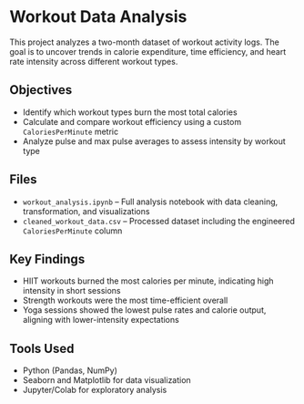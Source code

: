 # Workout Data Analysis

This project analyzes a two-month dataset of workout activity logs. The goal is to uncover trends in calorie expenditure, time efficiency, and heart rate intensity across different workout types.

## Objectives

- Identify which workout types burn the most total calories
- Calculate and compare workout efficiency using a custom `CaloriesPerMinute` metric
- Analyze pulse and max pulse averages to assess intensity by workout type

## Files

- `workout_analysis.ipynb` – Full analysis notebook with data cleaning, transformation, and visualizations
- `cleaned_workout_data.csv` – Processed dataset including the engineered `CaloriesPerMinute` column

## Key Findings

- HIIT workouts burned the most calories per minute, indicating high intensity in short sessions
- Strength workouts were the most time-efficient overall
- Yoga sessions showed the lowest pulse rates and calorie output, aligning with lower-intensity expectations

## Tools Used

- Python (Pandas, NumPy)
- Seaborn and Matplotlib for data visualization
- Jupyter/Colab for exploratory analysis
